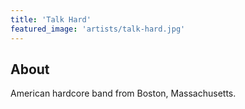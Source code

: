```yaml
---
title: 'Talk Hard'
featured_image: 'artists/talk-hard.jpg'
---
```


## About

American hardcore band from Boston, Massachusetts.
